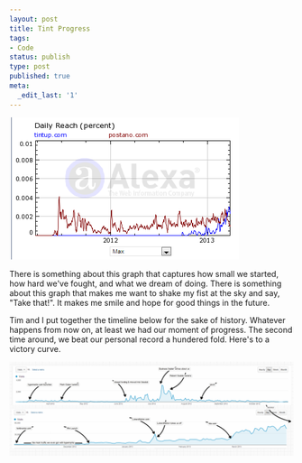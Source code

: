 ```yaml
---
layout: post
title: Tint Progress
tags:
- Code
status: publish
type: post
published: true
meta:
  _edit_last: '1'
---
```


![Tint vs Postano](/images/2013-03-29-tintprogress/usvspostano.png)

There is something about this graph that captures how small we started, how hard we've fought, and what we dream of doing. There is something about this graph that makes me want to shake my fist at the sky and say, "Take that!". It makes me smile and hope for good things in the future.

Tim and I put together the timeline below for the sake of history. Whatever happens from now on, at least we had our moment of progress. The second time around, we beat our personal record a hundered fold. Here's to a victory curve.

![Tint Timeline](/images/2013-03-29-tintprogress/tinttimeline.png)
